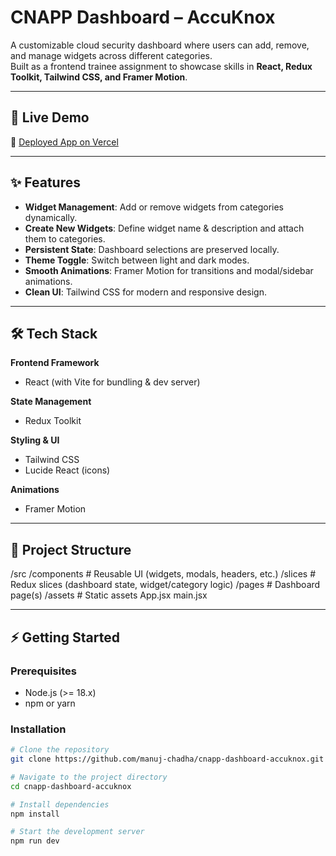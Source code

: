 # CNAPP Dashboard – AccuKnox

A customizable cloud security dashboard where users can add, remove, and manage widgets across different categories.  
Built as a frontend trainee assignment to showcase skills in **React, Redux Toolkit, Tailwind CSS, and Framer Motion**.

---

## 🚀 Live Demo

🔗 [Deployed App on Vercel](https://cnapp-dashboard-accuknox.vercel.app)

---

## ✨ Features

- **Widget Management**: Add or remove widgets from categories dynamically.  
- **Create New Widgets**: Define widget name & description and attach them to categories.  
- **Persistent State**: Dashboard selections are preserved locally.  
- **Theme Toggle**: Switch between light and dark modes.  
- **Smooth Animations**: Framer Motion for transitions and modal/sidebar animations.  
- **Clean UI**: Tailwind CSS for modern and responsive design.  

---

## 🛠️ Tech Stack

**Frontend Framework**  
- React (with Vite for bundling & dev server)  

**State Management**  
- Redux Toolkit  

**Styling & UI**  
- Tailwind CSS  
- Lucide React (icons)  

**Animations**  
- Framer Motion  

---

## 📂 Project Structure

/src
/components # Reusable UI (widgets, modals, headers, etc.)
/slices # Redux slices (dashboard state, widget/category logic)
/pages # Dashboard page(s)
/assets # Static assets
App.jsx
main.jsx



---

## ⚡ Getting Started
### Prerequisites
- Node.js (>= 18.x)  
- npm or yarn  

### Installation
```bash
# Clone the repository
git clone https://github.com/manuj-chadha/cnapp-dashboard-accuknox.git

# Navigate to the project directory
cd cnapp-dashboard-accuknox

# Install dependencies
npm install

# Start the development server
npm run dev
